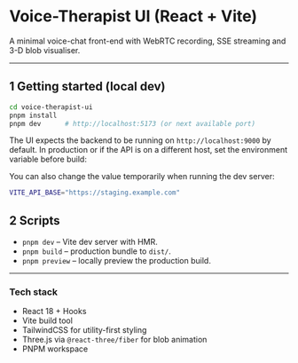 # Voice-Therapist UI (React + Vite)

A minimal voice-chat front-end with WebRTC recording, SSE streaming and 3-D blob visualiser.

---

## 1 Getting started (local dev)

```bash
cd voice-therapist-ui
pnpm install
pnpm dev      # http://localhost:5173 (or next available port)
```

The UI expects the backend to be running on `http://localhost:9000` by default.  In production or if the API is on a different host, set the environment variable before build:

You can also change the value temporarily when running the dev server:

```bash
VITE_API_BASE="https://staging.example.com" 
```


## 2 Scripts

* `pnpm dev` – Vite dev server with HMR.
* `pnpm build` – production bundle to `dist/`.
* `pnpm preview` – locally preview the production build.

---

### Tech stack

* React 18 + Hooks
* Vite build tool
* TailwindCSS for utility-first styling
* Three.js via `@react-three/fiber` for blob animation
* PNPM workspace
